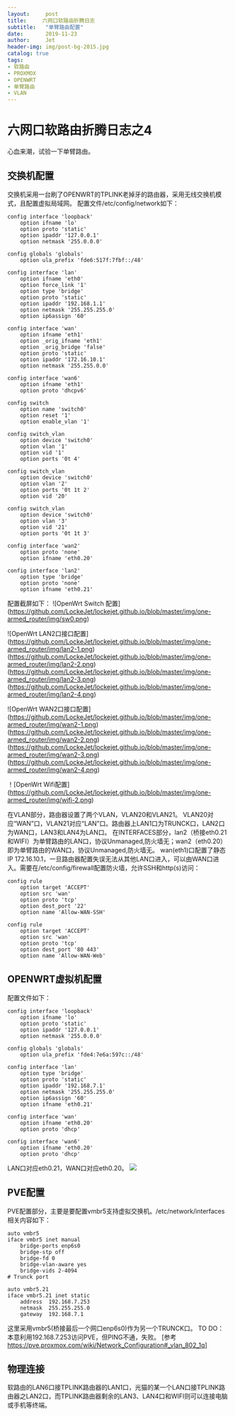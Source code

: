 ```yaml
---
layout:     post
title:     六网口软路由折腾日志
subtitle:   "单臂路由配置"
date:       2019-11-23
author:     Jet
header-img: img/post-bg-2015.jpg
catalog: true
tags: 
- 软路由
- PROXMOX
- OPENWRT
- 单臂路由
- VLAN
---
```

# 六网口软路由折腾日志之4

心血来潮，试验一下单臂路由。

## 交换机配置
交换机采用一台刷了OPENWRT的TPLINK老掉牙的路由器，采用无线交换机模式，且配置虚拟局域网。
配置文件/etc/config/network如下：
```
config interface 'loopback'
	option ifname 'lo'
	option proto 'static'
	option ipaddr '127.0.0.1'
	option netmask '255.0.0.0'

config globals 'globals'
	option ula_prefix 'fde6:517f:7fbf::/48'

config interface 'lan'
	option ifname 'eth0'
	option force_link '1'
	option type 'bridge'
	option proto 'static'
	option ipaddr '192.168.1.1'
	option netmask '255.255.255.0'
	option ip6assign '60'

config interface 'wan'
	option ifname 'eth1'
	option _orig_ifname 'eth1'
	option _orig_bridge 'false'
	option proto 'static'
	option ipaddr '172.16.10.1'
	option netmask '255.255.0.0'

config interface 'wan6'
	option ifname 'eth1'
	option proto 'dhcpv6'

config switch
	option name 'switch0'
	option reset '1'
	option enable_vlan '1'

config switch_vlan
	option device 'switch0'
	option vlan '1'
	option vid '1'
	option ports '0t 4'

config switch_vlan
	option device 'switch0'
	option vlan '2'
	option ports '0t 1t 2'
	option vid '20'

config switch_vlan
	option device 'switch0'
	option vlan '3'
	option vid '21'
	option ports '0t 1t 3'

config interface 'wan2'
	option proto 'none'
	option ifname 'eth0.20'

config interface 'lan2'
	option type 'bridge'
	option proto 'none'
	option ifname 'eth0.21'
```
配置截屏如下：
![OpenWrt Switch 配置]
(https://github.com/LockeJet/lockejet.github.io/blob/master/img/one-armed_router/img/sw0.png)

![OpenWrt LAN2口接口配置]
(https://github.com/LockeJet/lockejet.github.io/blob/master/img/one-armed_router/img/lan2-1.png)
(https://github.com/LockeJet/lockejet.github.io/blob/master/img/one-armed_router/img/lan2-2.png)
(https://github.com/LockeJet/lockejet.github.io/blob/master/img/one-armed_router/img/lan2-3.png)
(https://github.com/LockeJet/lockejet.github.io/blob/master/img/one-armed_router/img/lan2-4.png)

![OpenWrt WAN2口接口配置]
(https://github.com/LockeJet/lockejet.github.io/blob/master/img/one-armed_router/img/wan2-1.png)
(https://github.com/LockeJet/lockejet.github.io/blob/master/img/one-armed_router/img/wan2-2.png)
(https://github.com/LockeJet/lockejet.github.io/blob/master/img/one-armed_router/img/wan2-3.png)
(https://github.com/LockeJet/lockejet.github.io/blob/master/img/one-armed_router/img/wan2-4.png)

！[OpenWrt Wifi配置]
(https://github.com/LockeJet/lockejet.github.io/blob/master/img/one-armed_router/img/wifi-2.png)

在VLAN部分，路由器设置了两个VLAN，VLAN20和VLAN21。
VLAN20对应“WAN”口，VLAN21对应“LAN”口。路由器上LAN1口为TRUNCK口，LAN2口为WAN口，LAN3和LAN4为LAN口。
在INTERFACES部分，lan2（桥接eth0.21和WIFI）为单臂路由的LAN口，协议Unmanaged,防火墙无；wan2（eth0.20）即为单臂路由的WAN口，协议Unmanaged,防火墙无。
wan(eth1)口配置了静态IP 172.16.10.1，一旦路由器配置失误无法从其他LAN口进入，可以由WAN口进入。需要在/etc/config/firewall配置防火墙，允许SSH和http(s)访问：
```
config rule
	option target 'ACCEPT'
	option src 'wan'
	option proto 'tcp'
	option dest_port '22'
	option name 'Allow-WAN-SSH'

config rule
	option target 'ACCEPT'
	option src 'wan'
	option proto 'tcp'
	option dest_port '80 443'
	option name 'Allow-WAN-Web'
```

## OPENWRT虚拟机配置
配置文件如下：
```
config interface 'loopback'
	option ifname 'lo'
	option proto 'static'
	option ipaddr '127.0.0.1'
	option netmask '255.0.0.0'

config globals 'globals'
	option ula_prefix 'fde4:7e6a:597c::/48'

config interface 'lan'
	option type 'bridge'
	option proto 'static'
	option ipaddr '192.168.7.1'
	option netmask '255.255.255.0'
	option ip6assign '60'
	option ifname 'eth0.21'

config interface 'wan'
	option ifname 'eth0.20'
	option proto 'dhcp'

config interface 'wan6'
	option ifname 'eth0.20'
	option proto 'dhcp'
```
LAN口对应eth0.21，WAN口对应eth0.20。
![](https://raw.githubusercontent.com/qiubaiying/qiubaiying.github.io/master/img/readme-side.png)

## PVE配置
PVE配置部分，主要是要配置vmbr5支持虚拟交换机。/etc/network/interfaces相关内容如下：
```
auto vmbr5
iface vmbr5 inet manual
	bridge-ports enp6s0
	bridge-stp off
	bridge-fd 0
	bridge-vlan-aware yes
	bridge-vids 2-4094
# Trunck port

auto vmbr5.21
iface vmbr5.21 inet static
	address  192.168.7.253
	netmask  255.255.255.0
	gateway  192.168.7.1
```
这里采用vmbr5(桥接最后一个网口enp6s0)作为另一个TRUNCK口。
TO DO： 本意利用192.168.7.253访问PVE，但PING不通，失败。
[参考 https://pve.proxmox.com/wiki/Network_Configuration#_vlan_802_1q]

## 物理连接
软路由的LAN6口接TPLINK路由器的LAN1口，光猫的某一个LAN口接TPLINK路由器之LAN2口，而TPLINK路由器剩余的LAN3、LAN4口和WIFI则可以连接电脑或手机等终端。

